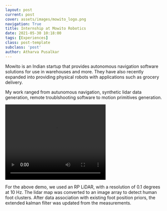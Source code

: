 ```yaml
---
layout: post
current: post
cover: assets/images/mowito_logo.png
navigation: True
title: Internship at Mowito Robotics
date: 2021-05-30 10:18:00
tags: [Experiences]
class: post-template
subclass: 'post'
author: Atharva Pusalkar
---
```


Mowito is an Indian startup that provides autonomous navigation software solutions for use in warehouses and more. They have also recently expanded into providing physical robots with applications such as grocery delivery.

My work ranged from autunomous navigation, synthetic lidar data generation, remote troublshooting software to motion primitives generation.



<video width="320" height="240" controls>
  <source src="assets/videos/foot_detector.mp4" type="video/mp4">
  Your browser does not support the video tag.
</video>

For the above demo, we used an RP LiDAR, with a resolution of 0.1 degrees at 10 Hz. The lidar map was converted to an image array to detect human foot clusters. After data association with existing foot position priors, the extended kalman filter was updated from the measurements.
